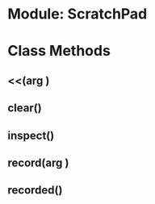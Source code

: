 # Module: ScratchPad
    



# Class Methods
## <<(arg ) [](#method-c-<<)
## clear() [](#method-c-clear)
## inspect() [](#method-c-inspect)
## record(arg ) [](#method-c-record)
## recorded() [](#method-c-recorded)

